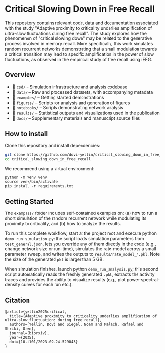 # Critical Slowing Down in Free Recall

This repository contains relevant code, data and documentation associated with the study "Adaptive proximity to criticality underlies amplification of ultra-slow fluctuations during free recall". The study explores how the phenomenon of "critical slowing down" may be related to the generative process involved in memory recall. More specifically, this work simulates random recurrent networks demonstrating that a small modulation towards a critical transition may lead to specific amplification in the power of slow fluctuations, as observed in the empirical study of free recall using iEEG.

## Overview

- 📁 `csd/` – Simulation infrastructure and analysis codebase
- 📁 `data/` – Raw and processed datasets, with accompanying metadata
- 📁 `examples/` – Getting started demonstrations
- 📁 `figures/` – Scripts for analysis and generation of figures 
- 📁 `notebooks/` – Scripts demonstrating network analysis
- 📁 `results/` – Statistical outputs and visualizations used in the publication
- 📁 `docs/` – Supplementary materials and manuscript source files


## How to install
Clone this repository and install dependencies:

```bash
git clone https://github.com/dovi-yellin/critical_slowing_down_in_free_recall.git
cd critical_slowing_down_in_free_recall
```

We recommend using a virtual environment:
```
python -m venv venv
source venv/bin/activate
pip install -r requirements.txt
```


## Getting Started
The `examples/` folder includes self-contained examples on: (a) how to run a short simulation of the random recurrent network while modulating its proximity to criticality, and (b) how to analyze the results.  

To run this complete workflow, start at the project root and execute python `demo_run_simulation.py`: the script loads simulation parameters from `test_general.json`, lets you override any of them directly in the code (e.g., change network size or run-time), simulates the rate-model across a small parameter sweep, and writes the outputs to `results/rate_model_*.pkl`. Note the size of the generated `pkl` is larger than 5 GB. 

When simulation finishes, launch python `demo_run_analysis.py`; this second script automatically reads the freshly generated `.pkl`, extracts the activity traces and provides the ability to visualize results (e.g., plot power-spectral-density curves for each run etc.).



## Citation
```
@article{yellin2025critical,
  title={Adaptive proximity to criticality underlies amplification of ultra-slow fluctuations during free recall},
  authors={Yellin, Dovi and Siegel, Noam and Malach, Rafael and Shriki, Oren},
  journal={biorxiv},
  year={2025},
  doi={10.1101/2023.02.24.529043}
}
```